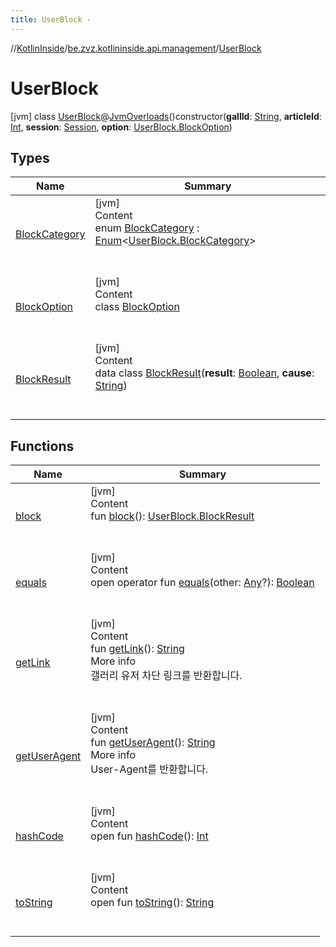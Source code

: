 ```yaml
---
title: UserBlock -
---
```

//[KotlinInside](../../index.md)/[be.zvz.kotlininside.api.management](../index.md)/[UserBlock](index.md)



# UserBlock  
 [jvm] class [UserBlock](index.md)@[JvmOverloads](https://kotlinlang.org/api/latest/jvm/stdlib/kotlin.jvm/-jvm-overloads/index.html)()constructor(**gallId**: [String](https://kotlinlang.org/api/latest/jvm/stdlib/kotlin/-string/index.html), **articleId**: [Int](https://kotlinlang.org/api/latest/jvm/stdlib/kotlin/-int/index.html), **session**: [Session](../../be.zvz.kotlininside.session/-session/index.md), **option**: [UserBlock.BlockOption](-block-option/index.md))   


## Types  
  
|  Name|  Summary| 
|---|---|
| <a name="be.zvz.kotlininside.api.management/UserBlock.BlockCategory///PointingToDeclaration/"></a>[BlockCategory](-block-category/index.md)| <a name="be.zvz.kotlininside.api.management/UserBlock.BlockCategory///PointingToDeclaration/"></a>[jvm]  <br>Content  <br>enum [BlockCategory](-block-category/index.md) : [Enum](https://kotlinlang.org/api/latest/jvm/stdlib/kotlin/-enum/index.html)<[UserBlock.BlockCategory](-block-category/index.md)>   <br><br><br>
| <a name="be.zvz.kotlininside.api.management/UserBlock.BlockOption///PointingToDeclaration/"></a>[BlockOption](-block-option/index.md)| <a name="be.zvz.kotlininside.api.management/UserBlock.BlockOption///PointingToDeclaration/"></a>[jvm]  <br>Content  <br>class [BlockOption](-block-option/index.md)  <br><br><br>
| <a name="be.zvz.kotlininside.api.management/UserBlock.BlockResult///PointingToDeclaration/"></a>[BlockResult](-block-result/index.md)| <a name="be.zvz.kotlininside.api.management/UserBlock.BlockResult///PointingToDeclaration/"></a>[jvm]  <br>Content  <br>data class [BlockResult](-block-result/index.md)(**result**: [Boolean](https://kotlinlang.org/api/latest/jvm/stdlib/kotlin/-boolean/index.html), **cause**: [String](https://kotlinlang.org/api/latest/jvm/stdlib/kotlin/-string/index.html))  <br><br><br>


## Functions  
  
|  Name|  Summary| 
|---|---|
| <a name="be.zvz.kotlininside.api.management/UserBlock/block/#/PointingToDeclaration/"></a>[block](block.md)| <a name="be.zvz.kotlininside.api.management/UserBlock/block/#/PointingToDeclaration/"></a>[jvm]  <br>Content  <br>fun [block](block.md)(): [UserBlock.BlockResult](-block-result/index.md)  <br><br><br>
| <a name="kotlin/Any/equals/#kotlin.Any?/PointingToDeclaration/"></a>[equals](../../be.zvz.kotlininside.utils/-string-util/-companion/index.md#%5Bkotlin%2FAny%2Fequals%2F%23kotlin.Any%3F%2FPointingToDeclaration%2F%5D%2FFunctions%2F49489957)| <a name="kotlin/Any/equals/#kotlin.Any?/PointingToDeclaration/"></a>[jvm]  <br>Content  <br>open operator fun [equals](../../be.zvz.kotlininside.utils/-string-util/-companion/index.md#%5Bkotlin%2FAny%2Fequals%2F%23kotlin.Any%3F%2FPointingToDeclaration%2F%5D%2FFunctions%2F49489957)(other: [Any](https://kotlinlang.org/api/latest/jvm/stdlib/kotlin/-any/index.html)?): [Boolean](https://kotlinlang.org/api/latest/jvm/stdlib/kotlin/-boolean/index.html)  <br><br><br>
| <a name="be.zvz.kotlininside.api.management/UserBlock/getLink/#/PointingToDeclaration/"></a>[getLink](get-link.md)| <a name="be.zvz.kotlininside.api.management/UserBlock/getLink/#/PointingToDeclaration/"></a>[jvm]  <br>Content  <br>fun [getLink](get-link.md)(): [String](https://kotlinlang.org/api/latest/jvm/stdlib/kotlin/-string/index.html)  <br>More info  <br>갤러리 유저 차단 링크를 반환합니다.  <br><br><br>
| <a name="be.zvz.kotlininside.api.management/UserBlock/getUserAgent/#/PointingToDeclaration/"></a>[getUserAgent](get-user-agent.md)| <a name="be.zvz.kotlininside.api.management/UserBlock/getUserAgent/#/PointingToDeclaration/"></a>[jvm]  <br>Content  <br>fun [getUserAgent](get-user-agent.md)(): [String](https://kotlinlang.org/api/latest/jvm/stdlib/kotlin/-string/index.html)  <br>More info  <br>User-Agent를 반환합니다.  <br><br><br>
| <a name="kotlin/Any/hashCode/#/PointingToDeclaration/"></a>[hashCode](../../be.zvz.kotlininside.utils/-string-util/-companion/index.md#%5Bkotlin%2FAny%2FhashCode%2F%23%2FPointingToDeclaration%2F%5D%2FFunctions%2F49489957)| <a name="kotlin/Any/hashCode/#/PointingToDeclaration/"></a>[jvm]  <br>Content  <br>open fun [hashCode](../../be.zvz.kotlininside.utils/-string-util/-companion/index.md#%5Bkotlin%2FAny%2FhashCode%2F%23%2FPointingToDeclaration%2F%5D%2FFunctions%2F49489957)(): [Int](https://kotlinlang.org/api/latest/jvm/stdlib/kotlin/-int/index.html)  <br><br><br>
| <a name="kotlin/Any/toString/#/PointingToDeclaration/"></a>[toString](../../be.zvz.kotlininside.utils/-string-util/-companion/index.md#%5Bkotlin%2FAny%2FtoString%2F%23%2FPointingToDeclaration%2F%5D%2FFunctions%2F49489957)| <a name="kotlin/Any/toString/#/PointingToDeclaration/"></a>[jvm]  <br>Content  <br>open fun [toString](../../be.zvz.kotlininside.utils/-string-util/-companion/index.md#%5Bkotlin%2FAny%2FtoString%2F%23%2FPointingToDeclaration%2F%5D%2FFunctions%2F49489957)(): [String](https://kotlinlang.org/api/latest/jvm/stdlib/kotlin/-string/index.html)  <br><br><br>

